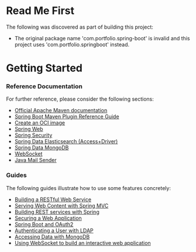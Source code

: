 # Read Me First
The following was discovered as part of building this project:

* The original package name 'com.portfolio.spring-boot' is invalid and this project uses 'com.portfolio.springboot' instead.

# Getting Started

### Reference Documentation
For further reference, please consider the following sections:

* [Official Apache Maven documentation](https://maven.apache.org/guides/index.html)
* [Spring Boot Maven Plugin Reference Guide](https://docs.spring.io/spring-boot/docs/3.1.4/maven-plugin/reference/html/)
* [Create an OCI image](https://docs.spring.io/spring-boot/docs/3.1.4/maven-plugin/reference/html/#build-image)
* [Spring Web](https://docs.spring.io/spring-boot/docs/3.1.4/reference/htmlsingle/index.html#web)
* [Spring Security](https://docs.spring.io/spring-boot/docs/3.1.4/reference/htmlsingle/index.html#web.security)
* [Spring Data Elasticsearch (Access+Driver)](https://docs.spring.io/spring-boot/docs/3.1.4/reference/htmlsingle/index.html#data.nosql.elasticsearch)
* [Spring Data MongoDB](https://docs.spring.io/spring-boot/docs/3.1.4/reference/htmlsingle/index.html#data.nosql.mongodb)
* [WebSocket](https://docs.spring.io/spring-boot/docs/3.1.4/reference/htmlsingle/index.html#messaging.websockets)
* [Java Mail Sender](https://docs.spring.io/spring-boot/docs/3.1.4/reference/htmlsingle/index.html#io.email)

### Guides
The following guides illustrate how to use some features concretely:

* [Building a RESTful Web Service](https://spring.io/guides/gs/rest-service/)
* [Serving Web Content with Spring MVC](https://spring.io/guides/gs/serving-web-content/)
* [Building REST services with Spring](https://spring.io/guides/tutorials/rest/)
* [Securing a Web Application](https://spring.io/guides/gs/securing-web/)
* [Spring Boot and OAuth2](https://spring.io/guides/tutorials/spring-boot-oauth2/)
* [Authenticating a User with LDAP](https://spring.io/guides/gs/authenticating-ldap/)
* [Accessing Data with MongoDB](https://spring.io/guides/gs/accessing-data-mongodb/)
* [Using WebSocket to build an interactive web application](https://spring.io/guides/gs/messaging-stomp-websocket/)


